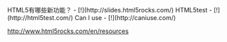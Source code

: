 
<br>
HTML5有哪些新功能？ - [!](http://slides.html5rocks.com/)
HTML5test - [!](http://html5test.com/)
Can I use - [!](http://caniuse.com/)

http://www.html5rocks.com/en/resources


